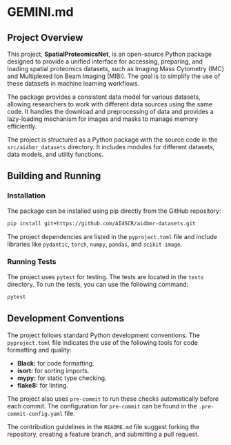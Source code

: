 # GEMINI.md

## Project Overview

This project, **SpatialProteomicsNet**, is an open-source Python package designed to provide a unified interface for accessing, preparing, and loading spatial proteomics datasets, such as Imaging Mass Cytometry (IMC) and Multiplexed Ion Beam Imaging (MIBI). The goal is to simplify the use of these datasets in machine learning workflows.

The package provides a consistent data model for various datasets, allowing researchers to work with different data sources using the same code. It handles the download and preprocessing of data and provides a lazy-loading mechanism for images and masks to manage memory efficiently.

The project is structured as a Python package with the source code in the `src/ai4bmr_datasets` directory. It includes modules for different datasets, data models, and utility functions.

## Building and Running

### Installation

The package can be installed using pip directly from the GitHub repository:

```bash
pip install git+https://github.com/AI4SCR/ai4bmr-datasets.git
```

The project dependencies are listed in the `pyproject.toml` file and include libraries like `pydantic`, `torch`, `numpy`, `pandas`, and `scikit-image`.

### Running Tests

The project uses `pytest` for testing. The tests are located in the `tests` directory. To run the tests, you can use the following command:

```bash
pytest
```

## Development Conventions

The project follows standard Python development conventions. The `pyproject.toml` file indicates the use of the following tools for code formatting and quality:

*   **Black:** for code formatting.
*   **isort:** for sorting imports.
*   **mypy:** for static type checking.
*   **flake8:** for linting.

The project also uses `pre-commit` to run these checks automatically before each commit. The configuration for `pre-commit` can be found in the `.pre-commit-config.yaml` file.

The contribution guidelines in the `README.md` file suggest forking the repository, creating a feature branch, and submitting a pull request.
